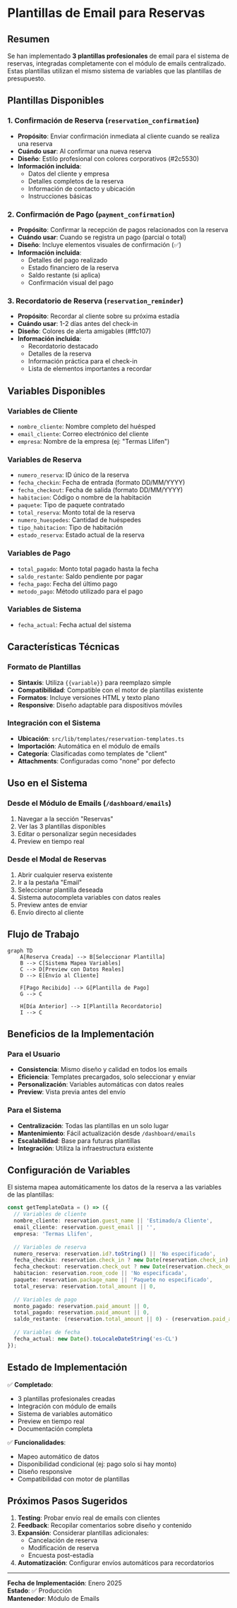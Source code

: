 # Plantillas de Email para Reservas

## Resumen

Se han implementado **3 plantillas profesionales** de email para el sistema de reservas, integradas completamente con el módulo de emails centralizado. Estas plantillas utilizan el mismo sistema de variables que las plantillas de presupuesto.

## Plantillas Disponibles

### 1. Confirmación de Reserva (`reservation_confirmation`)
- **Propósito**: Enviar confirmación inmediata al cliente cuando se realiza una reserva
- **Cuándo usar**: Al confirmar una nueva reserva
- **Diseño**: Estilo profesional con colores corporativos (#2c5530)
- **Información incluida**:
  - Datos del cliente y empresa
  - Detalles completos de la reserva
  - Información de contacto y ubicación
  - Instrucciones básicas

### 2. Confirmación de Pago (`payment_confirmation`)
- **Propósito**: Confirmar la recepción de pagos relacionados con la reserva
- **Cuándo usar**: Cuando se registra un pago (parcial o total)
- **Diseño**: Incluye elementos visuales de confirmación (✅)
- **Información incluida**:
  - Detalles del pago realizado
  - Estado financiero de la reserva
  - Saldo restante (si aplica)
  - Confirmación visual del pago

### 3. Recordatorio de Reserva (`reservation_reminder`)
- **Propósito**: Recordar al cliente sobre su próxima estadía
- **Cuándo usar**: 1-2 días antes del check-in
- **Diseño**: Colores de alerta amigables (#ffc107)
- **Información incluida**:
  - Recordatorio destacado
  - Detalles de la reserva
  - Información práctica para el check-in
  - Lista de elementos importantes a recordar

## Variables Disponibles

### Variables de Cliente
- `nombre_cliente`: Nombre completo del huésped
- `email_cliente`: Correo electrónico del cliente
- `empresa`: Nombre de la empresa (ej: "Termas Llifen")

### Variables de Reserva
- `numero_reserva`: ID único de la reserva
- `fecha_checkin`: Fecha de entrada (formato DD/MM/YYYY)
- `fecha_checkout`: Fecha de salida (formato DD/MM/YYYY)
- `habitacion`: Código o nombre de la habitación
- `paquete`: Tipo de paquete contratado
- `total_reserva`: Monto total de la reserva
- `numero_huespedes`: Cantidad de huéspedes
- `tipo_habitacion`: Tipo de habitación
- `estado_reserva`: Estado actual de la reserva

### Variables de Pago
- `total_pagado`: Monto total pagado hasta la fecha
- `saldo_restante`: Saldo pendiente por pagar
- `fecha_pago`: Fecha del último pago
- `metodo_pago`: Método utilizado para el pago

### Variables de Sistema
- `fecha_actual`: Fecha actual del sistema

## Características Técnicas

### Formato de Plantillas
- **Sintaxis**: Utiliza `{{variable}}` para reemplazo simple
- **Compatibilidad**: Compatible con el motor de plantillas existente
- **Formatos**: Incluye versiones HTML y texto plano
- **Responsive**: Diseño adaptable para dispositivos móviles

### Integración con el Sistema
- **Ubicación**: `src/lib/templates/reservation-templates.ts`
- **Importación**: Automática en el módulo de emails
- **Categoría**: Clasificadas como templates de "client"
- **Attachments**: Configuradas como "none" por defecto

## Uso en el Sistema

### Desde el Módulo de Emails (`/dashboard/emails`)
1. Navegar a la sección "Reservas"
2. Ver las 3 plantillas disponibles
3. Editar o personalizar según necesidades
4. Preview en tiempo real

### Desde el Modal de Reservas
1. Abrir cualquier reserva existente
2. Ir a la pestaña "Email"
3. Seleccionar plantilla deseada
4. Sistema autocompleta variables con datos reales
5. Preview antes de enviar
6. Envío directo al cliente

## Flujo de Trabajo

```mermaid
graph TD
    A[Reserva Creada] --> B[Seleccionar Plantilla]
    B --> C[Sistema Mapea Variables]
    C --> D[Preview con Datos Reales]
    D --> E[Envío al Cliente]
    
    F[Pago Recibido] --> G[Plantilla de Pago]
    G --> C
    
    H[Día Anterior] --> I[Plantilla Recordatorio]
    I --> C
```

## Beneficios de la Implementación

### Para el Usuario
- **Consistencia**: Mismo diseño y calidad en todos los emails
- **Eficiencia**: Templates precargados, solo seleccionar y enviar
- **Personalización**: Variables automáticas con datos reales
- **Preview**: Vista previa antes del envío

### Para el Sistema
- **Centralización**: Todas las plantillas en un solo lugar
- **Mantenimiento**: Fácil actualización desde `/dashboard/emails`
- **Escalabilidad**: Base para futuras plantillas
- **Integración**: Utiliza la infraestructura existente

## Configuración de Variables

El sistema mapea automáticamente los datos de la reserva a las variables de las plantillas:

```typescript
const getTemplateData = () => ({
  // Variables de cliente
  nombre_cliente: reservation.guest_name || 'Estimado/a Cliente',
  email_cliente: reservation.guest_email || '',
  empresa: 'Termas Llifen',
  
  // Variables de reserva
  numero_reserva: reservation.id?.toString() || 'No especificado',
  fecha_checkin: reservation.check_in ? new Date(reservation.check_in).toLocaleDateString('es-CL') : 'No especificada',
  fecha_checkout: reservation.check_out ? new Date(reservation.check_out).toLocaleDateString('es-CL') : 'No especificada',
  habitacion: reservation.room_code || 'No especificada',
  paquete: reservation.package_name || 'Paquete no especificado',
  total_reserva: reservation.total_amount || 0,
  
  // Variables de pago
  monto_pagado: reservation.paid_amount || 0,
  total_pagado: reservation.paid_amount || 0,
  saldo_restante: (reservation.total_amount || 0) - (reservation.paid_amount || 0),
  
  // Variables de fecha
  fecha_actual: new Date().toLocaleDateString('es-CL')
});
```

## Estado de Implementación

✅ **Completado**: 
- 3 plantillas profesionales creadas
- Integración con módulo de emails
- Sistema de variables automático
- Preview en tiempo real
- Documentación completa

✅ **Funcionalidades**:
- Mapeo automático de datos
- Disponibilidad condicional (ej: pago solo si hay monto)
- Diseño responsive
- Compatibilidad con motor de plantillas

## Próximos Pasos Sugeridos

1. **Testing**: Probar envío real de emails con clientes
2. **Feedback**: Recopilar comentarios sobre diseño y contenido
3. **Expansión**: Considerar plantillas adicionales:
   - Cancelación de reserva
   - Modificación de reserva
   - Encuesta post-estadía
4. **Automatización**: Configurar envíos automáticos para recordatorios

---

**Fecha de Implementación**: Enero 2025  
**Estado**: ✅ Producción  
**Mantenedor**: Módulo de Emails 